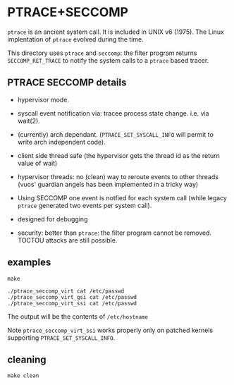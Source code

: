 # PTRACE+SECCOMP

`ptrace` is an ancient system call. It is included in UNIX v6 (1975).
The Linux implentation of `ptrace` evolved during the time.

This directory uses `ptrace` and `seccomp`: the filter program returns `SECCOMP_RET_TRACE`
to notify the system calls to a `ptrace` based tracer.

## PTRACE SECCOMP details

* hypervisor mode.

* syscall event notification via: tracee process state change. i.e. via wait(2).

* (currently) arch dependant. (`PTRACE_SET_SYSCALL_INFO` will permit to write
arch independent code).

* client side thread safe (the hypervisor gets the thread id as the
    return value of wait)

* hypervisor threads: no (clean) way to reroute events to other threads
(vuos' guardian angels has been implemented in a tricky way)

* Using SECCOMP one event is notfied for each system call (while legacy `ptrace`
generated two events per system call).

* designed for debugging

* security: better than `ptrace`: the filter program cannot be removed.
TOCTOU attacks are still possible.

## examples

```
make
```
```
./ptrace_seccomp_virt cat /etc/passwd
./ptrace_seccomp_virt_gsi cat /etc/passwd
./ptrace_seccomp_virt_ssi cat /etc/passwd
```
The output will be the contents of `/etc/hostname`

Note `ptrace_seccomp_virt_ssi` works properly only on patched kernels supporting `PTRACE_SET_SYSCALL_INFO`.

## cleaning

```
make clean
```

